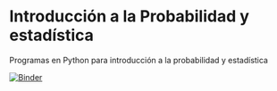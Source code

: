 # Introducción a la Probabilidad y estadística
Programas en Python para introducción a la probabilidad y estadística

[![Binder](https://mybinder.org/badge.svg)](https://mybinder.org/v2/gh/rafneta/IntroduccionProbabilidad/master)
